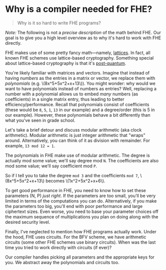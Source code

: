 # Why is a compiler needed for FHE?
> Why is it so hard to write FHE programs?

*Note:* The following is not a *precise description* of the math behind FHE. Our goal is to give you a high level overview as to why it's hard to work with FHE directly. 

FHE makes use of some pretty fancy math&mdash;namely, [lattices](https://en.wikipedia.org/wiki/Lattice_(group)). In fact, all known FHE schemes use lattice-based cryptography. Something special about lattice-based cryptography is that it's [post-quantum](https://en.wikipedia.org/wiki/Post-quantum_cryptography).

You're likely familiar with matrices and vectors. Imagine that instead of having *numbers* as the entries in a matrix or vector, we replace them with *polynomials* (e.g. \\(8x^5+5x^2+x+13\\)). You might wonder: why would we want to have polynomials instead of numbers as entries? Well, replacing a number with a polynomial allows us to embed *many* numbers (as coefficients) in a single matrix entry, thus leading to better efficiency/performance.  Recall that polynomials consist of coefficients (these would be `8`, `5`, `1`, `13` in our example) and a degree/order (this is 5 in our example). However, these polynomials behave a bit differently than what you've seen in grade school. 

Let's take a brief detour and discuss modular arithmetic (aka clock arithmetic). Modular arithmetic is just integer arithmetic that "wraps" around. Alternatively, you can think of it as division with remainder. For example, `13 mod 12 = 1`.

The polynomials in FHE make use of modular arithmetic. The degree is actually mod some value; we'll say degree mod `N`. The coefficients are also mod some value; we'll say coefficient mod `P`. 

So if I tell you to take the degree `mod 3` and the coefficients `mod 7`, \\(8x^5+5x^2+x+13\\) becomes \\(1x^2+5x^2+x+6\\). 

To get good performance in FHE, you need to know how to set these parameters (N, P) *just right*. If the parameters are too small, you'll be very limited in terms of the computations you can do. Alternatively, if you make the parameters too big, you'll end with poor performance and large ciphertext sizes. Even worse, you need to base your parameter choices off the maximum sequence of multiplications you plan on doing along with the desired security level.

Finally, I've neglected to mention how FHE programs actually work. Under the hood, FHE uses circuits. For the BFV scheme, we have arithmetic circuits (some other FHE schemes use binary circuits). When was the last time you tried to work directly with circuits (if ever)? 

Our compiler handles picking all parameters and the appropriate keys for you. We abstract away the polynomials and circuits too.

